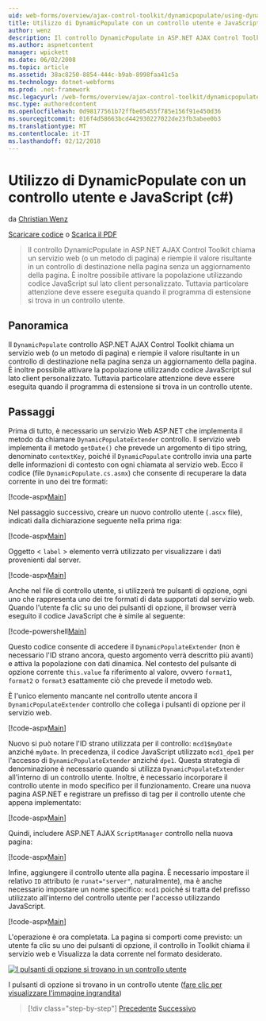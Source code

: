 ```yaml
---
uid: web-forms/overview/ajax-control-toolkit/dynamicpopulate/using-dynamicpopulate-with-a-user-control-and-javascript-cs
title: Utilizzo di DynamicPopulate con un controllo utente e JavaScript (c#) | Documenti Microsoft
author: wenz
description: Il controllo DynamicPopulate in ASP.NET AJAX Control Toolkit chiama un servizio web (o un metodo di pagina) e inserisce il valore risultante in un controllo di destinazione t...
ms.author: aspnetcontent
manager: wpickett
ms.date: 06/02/2008
ms.topic: article
ms.assetid: 38ac8250-8854-444c-b9ab-8998faa41c5a
ms.technology: dotnet-webforms
ms.prod: .net-framework
msc.legacyurl: /web-forms/overview/ajax-control-toolkit/dynamicpopulate/using-dynamicpopulate-with-a-user-control-and-javascript-cs
msc.type: authoredcontent
ms.openlocfilehash: 0d98177561b72ffbe05455f785e156f91e450d36
ms.sourcegitcommit: 016f4d58663bcd442930227022de23fb3abee0b3
ms.translationtype: MT
ms.contentlocale: it-IT
ms.lasthandoff: 02/12/2018
---
```

<a name="using-dynamicpopulate-with-a-user-control-and-javascript-c"></a>Utilizzo di DynamicPopulate con un controllo utente e JavaScript (c#)
====================
da [Christian Wenz](https://github.com/wenz)

[Scaricare codice](http://download.microsoft.com/download/d/8/f/d8f2f6f9-1b7c-46ad-9252-e1fc81bdea3e/dynamicpopulate2.cs.zip) o [Scarica il PDF](http://download.microsoft.com/download/b/6/a/b6ae89ee-df69-4c87-9bfb-ad1eb2b23373/dynamicpopulate2CS.pdf)

> Il controllo DynamicPopulate in ASP.NET AJAX Control Toolkit chiama un servizio web (o un metodo di pagina) e riempie il valore risultante in un controllo di destinazione nella pagina senza un aggiornamento della pagina. È inoltre possibile attivare la popolazione utilizzando codice JavaScript sul lato client personalizzato. Tuttavia particolare attenzione deve essere eseguita quando il programma di estensione si trova in un controllo utente.


## <a name="overview"></a>Panoramica

Il `DynamicPopulate` controllo ASP.NET AJAX Control Toolkit chiama un servizio web (o un metodo di pagina) e riempie il valore risultante in un controllo di destinazione nella pagina senza un aggiornamento della pagina. È inoltre possibile attivare la popolazione utilizzando codice JavaScript sul lato client personalizzato. Tuttavia particolare attenzione deve essere eseguita quando il programma di estensione si trova in un controllo utente.

## <a name="steps"></a>Passaggi

Prima di tutto, è necessario un servizio Web ASP.NET che implementa il metodo da chiamare `DynamicPopulateExtender` controllo. Il servizio web implementa il metodo `getDate()` che prevede un argomento di tipo string, denominato `contextKey`, poiché il `DynamicPopulate` controllo invia una parte delle informazioni di contesto con ogni chiamata al servizio web. Ecco il codice (file `DynamicPopulate.cs.asmx`) che consente di recuperare la data corrente in uno dei tre formati:

[!code-aspx[Main](using-dynamicpopulate-with-a-user-control-and-javascript-cs/samples/sample1.aspx)]

Nel passaggio successivo, creare un nuovo controllo utente (`.ascx` file), indicati dalla dichiarazione seguente nella prima riga:

[!code-aspx[Main](using-dynamicpopulate-with-a-user-control-and-javascript-cs/samples/sample2.aspx)]

Oggetto &lt; `label` &gt; elemento verrà utilizzato per visualizzare i dati provenienti dal server.

[!code-aspx[Main](using-dynamicpopulate-with-a-user-control-and-javascript-cs/samples/sample3.aspx)]

Anche nel file di controllo utente, si utilizzerà tre pulsanti di opzione, ogni uno che rappresenta uno dei tre formati di data supportati dal servizio web. Quando l'utente fa clic su uno dei pulsanti di opzione, il browser verrà eseguito il codice JavaScript che è simile al seguente:

[!code-powershell[Main](using-dynamicpopulate-with-a-user-control-and-javascript-cs/samples/sample4.ps1)]

Questo codice consente di accedere il `DynamicPopulateExtender` (non è necessario l'ID strano ancora, questo argomento verrà descritto più avanti) e attiva la popolazione con dati dinamica. Nel contesto del pulsante di opzione corrente `this.value` fa riferimento al valore, ovvero `format1`, `format2` o `format3` esattamente ciò che prevede il metodo web.

È l'unico elemento mancante nel controllo utente ancora il `DynamicPopulateExtender` controllo che collega i pulsanti di opzione per il servizio web.

[!code-aspx[Main](using-dynamicpopulate-with-a-user-control-and-javascript-cs/samples/sample5.aspx)]

Nuovo si può notare l'ID strano utilizzata per il controllo: `mcd1$myDate` anziché `myDate`. In precedenza, il codice JavaScript utilizzato `mcd1_dpe1` per l'accesso di `DynamicPopulateExtender` anziché `dpe1`. Questa strategia di denominazione è necessario quando si utilizza `DynamicPopulateExtender` all'interno di un controllo utente. Inoltre, è necessario incorporare il controllo utente in modo specifico per il funzionamento. Creare una nuova pagina ASP.NET e registrare un prefisso di tag per il controllo utente che appena implementato:

[!code-aspx[Main](using-dynamicpopulate-with-a-user-control-and-javascript-cs/samples/sample6.aspx)]

Quindi, includere ASP.NET AJAX `ScriptManager` controllo nella nuova pagina:

[!code-aspx[Main](using-dynamicpopulate-with-a-user-control-and-javascript-cs/samples/sample7.aspx)]

Infine, aggiungere il controllo utente alla pagina. È necessario impostare il relativo `ID` attributo (e `runat="server"`, naturalmente), ma è anche necessario impostare un nome specifico: `mcd1` poiché si tratta del prefisso utilizzato all'interno del controllo utente per l'accesso utilizzando JavaScript.

[!code-aspx[Main](using-dynamicpopulate-with-a-user-control-and-javascript-cs/samples/sample8.aspx)]

L'operazione è ora completata. La pagina si comporti come previsto: un utente fa clic su uno dei pulsanti di opzione, il controllo in Toolkit chiama il servizio web e Visualizza la data corrente nel formato desiderato.


[![I pulsanti di opzione si trovano in un controllo utente](using-dynamicpopulate-with-a-user-control-and-javascript-cs/_static/image2.png)](using-dynamicpopulate-with-a-user-control-and-javascript-cs/_static/image1.png)

I pulsanti di opzione si trovano in un controllo utente ([fare clic per visualizzare l'immagine ingrandita](using-dynamicpopulate-with-a-user-control-and-javascript-cs/_static/image3.png))

>[!div class="step-by-step"]
[Precedente](dynamically-populating-a-control-using-javascript-code-cs.md)
[Successivo](dynamically-populating-a-control-vb.md)
